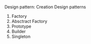 


Design pattern:
Creation Design patterns
1. Factory
2. Absctract Factory
3. Prototype
4. Builder
5. Singleton
